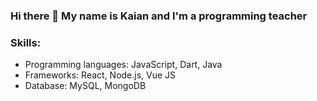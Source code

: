 ### Hi there 👋 My name is Kaian and I'm a programming teacher

### Skills:
- Programming languages: JavaScript, Dart, Java
- Frameworks: React, Node.js, Vue JS
- Database: MySQL, MongoDB

